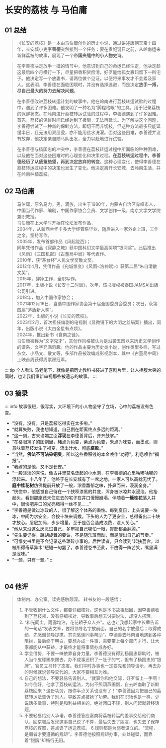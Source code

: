 # 长安的荔枝 与 马伯庸

<EncryptedContent>

## 01 总结
>《长安的荔枝》是一本由马伯庸创作的历史小说，通过讲述唐朝天宝十四年，长安城小吏**李善德**突然接到一个任务：要在贵妃诞日之前，从岭南运来新鲜荔枝的故事，展现了一个**帝国夹缝中的小人物史诗**。

> 在李善德决定放手一搏的情节中，他意识到自己的命运已经注定，他决定趁这最后四个月横行一下，尽量把香积贷偿清，好歹能给孤女寡妇留下一所宅子。他决定写一个放妻书，请两位做个见证，以便将来事发才不会累及家人。这表明，李善德在面临困境时，并没有选择逃避，而是决定**放手一搏，尽自己最大的努力去解决问题**。

> 在李善德改进荔枝转运计划的故事中，他在岭南进行荔枝转运试验的过程中，遇到了许多困难。他发明了一种名为“脚程格眼”的工具，用于记录荔枝的保鲜状态。在岭南进行荔枝转运试验的过程中，李善德遇到了许多困难。首先，荔枝的保鲜时间已经达到了极限，无法再延长。为了解决这个问题，李善德尝试了一种新的保鲜方法，即切干而非切枝，但这种方法最多只能延缓半日，且无法用双层瓮，亦不能用盐水洗濯。面对这些困难，李善德并没有放弃，他决定亲自随马队出发，全力以赴地进行试验。

> 在李善德与杨国忠的冲突中，李善德在荔枝转运过程中所面临的种种困难，以及他在面对这些困难时的心理变化和决策过程。**在荔枝转运过程中，李善德经历了从疲惫绝望，再到决定放弃的转变**。这种心理变化，使得李善德在荔枝转运过程中的决策也发生了变化。他决定离开长安城，去岭南生活，并在岭南种植荔枝。


## 02 马伯庸
> 马伯庸，原名马力，男，满族，出生于1980年，内蒙古自治区赤峰市人，中国当代作家、编剧，中国作家协会会员、文学创作一级，南京大学文学院兼职教授。  
> 马伯庸在上大学时开始在论坛发布作品，  
> 2004年，从新西兰怀卡多大学经管系毕业，随后进入一家外企上班，工作之余，坚持写作。  
> 2005年，发布首部作品《风起陇西》；  
> 同年凭借作品《寂静之城》获中国科幻文学最高奖项“银河奖”。此后推出《风雨》《三国机密》《古董局中局》等代表作。  
> 2010年，获“茅台杯”人民文学奖散文奖。  
> 2012年4月，凭借作品《宛城惊变》《风雨<洛神赋>》获第二届“朱自清散文奖”。  
> 2015年，辞掉工作，全职写作。  
> 2017年，出版小说《长安十二时辰》，次年，该书版权被泰国JAMSAI出版公司引进。  
> 2018年，加入中国作家协会；  
> 2021年12月16日，当选中国作家协会第十届全国委员会委员；次日，获第四届“茅盾新人奖”。  
> 2022年，出版的小说《长安的荔枝》。  
> 2023年2月，首次担任编剧的电视剧《显微镜下的大明之丝绢案》播出，同年，出版小说《太白金星有点烦》。  
> 2024年，推出新书《食南之徒》。  
> 马伯庸被称为“文字鬼才”，其创作风格被认为是沿袭五四以来历史文学创作的谱系，文字充满奇趣。他的作品主要为历史类小说，创作类型多样，写过杂文、小品文、散文等，多部作品被改编成影视剧本，其中《古董局中局》上映首周获得周票房冠军。  

::: tip 个人看法
马老笔下，就像是把历史教科书装进了喜剧片里，让人捧腹大笑的同时，也让我们重新审视那些被遗忘的故事。
:::

## 03 摘录
::: info 故事很短，很写实，大环境下的小人物坚守了立场，心中的荔枝没有色变。
-  “没有，没有，只是荔枝吃得实在太多啦。”
-  “就算失败，我也想知道，自己倒在距离终点多远的距离。”
-  “这一刻，古来谄媚之臣**浮现**在李德善背后，齐齐鼓掌。”
-  “在格眼簿子的图例里，赭点为色变，紫点为色变，朱点为味变，而墨点，则意味着荔枝发生了褐变，流出汁水，彻底**腐败**。”
-  “当然，**佛法不可沾染铜臭**，所以这些香积钱的本金唤作“功德”，利息唤作“福报”。”
-  “我嫁的是他，又不是长安。”
-  “一股淡淡的喜悦，像古井里莫名泛起的小水泡，在李善德的心里咕嘟咕嘟的浮起来。十八年了，他终于在长安城有了一席之地，一家人可以高枕无忧了。**庭中桂花树**仿佛提前开放了一般，浓香馥郁之味，扑鼻而来，浸润全身。”
-  “恍惚中，他感觉自己待在一个狭窄漆黑的井底，浑身被冰凉井水浸泡。他抬起头，看到那座还未住进去的宅子在井口慢慢崩塌，伴随着**一簇桂花**落入井中，很快吧井口的光亮堵得一丝不见……”
-  “李善德是做过冰政的人，很了解这个体系的秉性。每到夏日，上头说要一块冰，中间为求安全，会按十块来调拨。下头的人为了更安全，总得备出二十块才放心。层层加码，步步增量，至于是否会造成浪费，没人关心。”
-  “他从来没这么厌恶过自己，多审视自己哪怕一眼，胃部都会翻腾。”
-  “先生要记得，跳胡旋舞的要诀，不是随乐班而动，而是旋出自己的节奏。”
-  “可惜史书里是不会记录这些琐碎小事的。后世读者，只会读到“起扶荔宫，以植所得奇草异木”短短一句罢了。李善德卷书至此，不由得一阵苦笑，嘴里满是涩味。”
-  “一骑，只有一骑。”
:::


   
## 04 他评
> 体制内、办公室。读完感触颇深。
>转书友的一段感悟：
>1. 不管收到什么文件，都要仔细核对。这也是本书故事起因，因李善德收到了荔枝领，没有仔细核对，导致事后想去讨要说法，却没人搭理。
>2. “和光同尘，雨露均沾，花花轿子众人齐”。这也让我想起家中长辈告诉的一句话“发表文章，要将领导名字放前面，自己的名字放最后；取得成绩，先感谢领导提携，其次感谢同事帮助”。李德善去岭南当地遇到各种阻拦，最后终于明白，要想办成一件事，需要带上每个部门才行，让大家都能从中获益，才最终才能将事情办成办好。
>3. 学会借势，不要一味依靠自身力量。李善德没有得到杨国忠帮助时，被人当个皮球踢来踢去，办不成事还积了一肚子的气，但有了杨国忠的“银牌”，官员立马转了态度。我们平时办事也一定要先和领导请示，再去办的时候就说领导交代的，大家不要相互为难。
>4. 自己的想法，不要轻易告诉别人。“就算你和他交际，好歹留上一手啊！如今倒好，他拿了荔枝转运法，为何不照葫芦画瓢，自去岭南取了新鲜荔枝回来？这份功劳，跟你半点关系也没有了！”李善德因为把自己的荔枝转运法告诉了别人，导致差点被抢了功劳。我们在职场也是一样，少说话多做事，特别是和利益相关的，绝对闭口不谈，别人问起就转移话题。
>5. 不要轻易给别人承诺。李善德答应富商将荔枝转运的差事交给他们商队，回京城后发现这事自己说了不算，最后失去了朋友，也失去了保存荔枝的容器，差点误了运送荔枝。
>6.规则都是为弱者设立的。“流程，是弱者才要遵循的规矩”。李善德他按照规矩办事，处处碰壁，而靠着“银牌”却畅行无阻。

</EncryptedContent>

